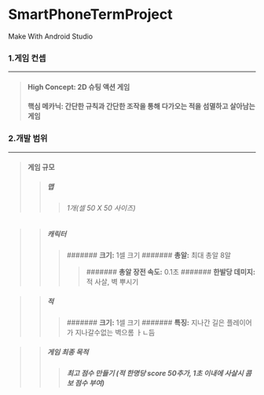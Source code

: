 # SmartPhoneTermProject
 Make With Android Studio

   ### **1.게임 컨셉**
 ---
 > #### High Concept: 2D 슈팅 액션 게임
 > #### 핵심 메카닉: 간단한 규칙과 간단한 조작을 통해 다가오는 적을 섬멸하고 살아남는 게임


 ### **2.개발 범위**
 ---
 >   #### **게임 규모**
 >>  ##### **맵**
 >>> ###### 1개(셀 50 X 50 사이즈)

 >>  ##### **캐릭터**
 >>> ####### **크기:** 1셀 크기
 >>> ####### **총알:** 최대 총알 8알
 >>>> ####### **총알 장전 속도:** 0.1초
 >>>> #######  **한발당 데미지:** 적 사살, 벽 뿌시기

 >> ##### **적**
 >>> ####### **크기:** 1셀 크기
 >>> ####### **특징:** 지나간 길은 플레이어가 지나갈수없는 벽으롬 ㅏㄴ듬

>> ##### 게임 최종 목적
>>> ###### **최고 점수 만들기 (적 한명당 score 50추가, 1초 이내에 사살시 콤보 점수 부여)**

